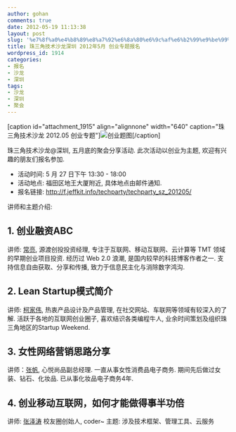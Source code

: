 ```yaml
---
author: gohan
comments: true
date: 2012-05-19 11:13:38
layout: post
slug: '%e7%8f%a0%e4%b8%89%e8%a7%92%e6%8a%80%e6%9c%af%e6%b2%99%e9%be%99%e6%b7%b1%e5%9c%b3-2012%e5%b9%b45%e6%9c%88-%e5%88%9b%e4%b8%9a%e4%b8%93%e9%a2%98%e6%8a%a5%e5%90%8d'
title: 珠三角技术沙龙深圳 2012年5月 创业专题报名
wordpress_id: 1914
categories:
- 报名
- 沙龙
- 深圳
tags:
- 沙龙
- 深圳
- 聚会
---
```


[caption id="attachment_1915" align="alignnone" width="640" caption="珠三角技术沙龙 2012.05 创业专题"]![创业题图](http://techparty.org/wp-content/uploads/2012/05/startup.jpg)[/caption]

珠三角技术沙龙@深圳, 五月底的聚会分享活动. 此次活动以创业为主题, 欢迎有兴趣的朋友们报名参加.

* 活动时间: 5 月 27 日下午 13:30 - 18:00
* 活动地点: 福田区地王大厦附近, 具体地点由邮件通知.
* 报名链接: http://f.jeffkit.info/techparty/techparty_sz_201205/

讲师和主题介绍:



## 1. 创业融资ABC



讲师: [常亮](http://weibo.com/lucienchiong), 源渡创投投资经理, 专注于互联网、移动互联网、云计算等 TMT 领域的早期创业项目投资. 经历过 Web 2.0 浪潮, 是国内较早的科技博客作者之一. 支持信息自由获取、分享和传播, 致力于信息民主化与消除数字鸿沟.



## 2. Lean Startup模式简介



讲师: [柯家伟](http://weibo.com/kejiawei), 热衷产品设计及产品管理, 在社交网站、车联网等领域有较深入的了解. 活跃于各地的互联网创业圈子, 喜欢结识各类编程牛人, 业余时间策划及组织珠三角地区的Startup Weekend. 



## 3. 女性网络营销思路分享



讲师：[张帆](http://weibo.com/zhangfanpc), 心悦尚品副总经理. 一直从事女性消费品电子商务. 期间先后做过女装、钻石、化妆品. 已从事化妆品电子商务4年.



## 4. 创业移动互联网，如何才能做得事半功倍



讲师: [张泽涛](http://weibo.com/zetaozhang) 校友圈创始人, coder~
主题: 涉及技术框架、管理工具、云服务



